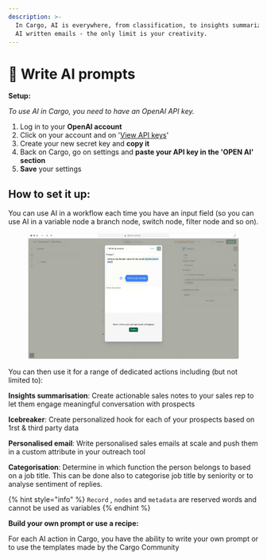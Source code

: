 ```yaml
---
description: >-
  In Cargo, AI is everywhere, from classification, to insights summarization, to
  AI written emails - the only limit is your creativity.
---
```


# 🤖 Write AI prompts

**Setup:**

_To use AI in Cargo, you need to have an OpenAI API key._

1. Log in to your **OpenAI account**
2. Click on your account and on '[View API keys](https://platform.openai.com/account/api-keys)'
3. Create your new secret key and **copy it**
4. Back on Cargo, go on settings and **paste your API key in the 'OPEN AI' section**
5. **Save** your settings



## **How to set it up:**

You can use AI in a workflow each time you have an input field (so you can use AI in a variable node a branch node, switch node, filter node and so on).&#x20;

<figure><img src="../.gitbook/assets/AI node.gif" alt=""><figcaption></figcaption></figure>

You can then use it for a range of dedicated actions including (but not limited to):

**Insights summarisation**: Create actionable sales notes to your sales rep to let them engage meaningful conversation with prospects

**Icebreaker**: Create personalized hook for each of your prospects based on 1rst & third party data

**Personalised email**: Write personalised sales emails at scale and push them in a custom attribute in your outreach tool

**Categorisation**: Determine in which function the person belongs to based on a job title. This can be done also to categorise job title by seniority or to analyse sentiment of replies.

{% hint style="info" %}
`Record` , `nodes` and `metadata` are reserved words and cannot be used as variables
{% endhint %}



**Build your own prompt or use a recipe:**

For each AI action in Cargo, you have the ability to write your own prompt or to use the templates made by the Cargo Community

